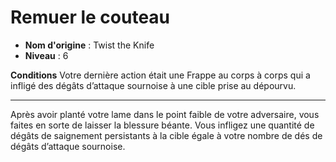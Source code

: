 # Remuer le couteau

 * **Nom d'origine** : Twist the Knife
 * **Niveau** : 6


<p><strong>Conditions</strong> Votre dernière action était une Frappe au corps à corps qui a infligé des dégâts d’attaque sournoise à une cible prise au dépourvu.</p>
<hr>
<p>Après avoir planté votre lame dans le point faible de votre adversaire, vous faites en sorte de laisser la blessure béante. Vous infligez une quantité de dégâts de saignement persistants à la cible égale à votre nombre de dés de dégâts d’attaque sournoise.</p>